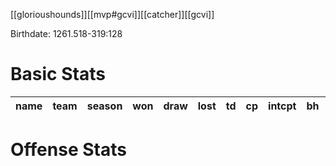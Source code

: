 [[glorioushounds]][[mvp#gcvi]][[catcher]][[gcvi]]

Birthdate: 1261.518-319:128

# Basic Stats

| name  | team         | season          | won  | draw | lost | td   | cp   | intcpt | bh   | si   | ki   | mvp  | spp  |
|-------|--------------|-----------------|------|------|------|------|------|--------|------|------|------|------|------|


# Offense Stats

